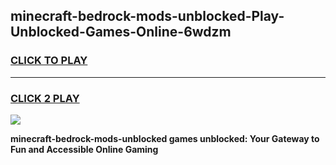 
## minecraft-bedrock-mods-unblocked-Play-Unblocked-Games-Online-6wdzm
<h3>
<a href="https://premium76.site?title=minecraft-bedrock-mods-unblocked&ref=25A">CLICK TO PLAY</a></h3>
<hr>

<h3>
<a href="https://premium76.site?title=minecraft-bedrock-mods-unblocked&ref=25A">CLICK 2 PLAY</a>
  
</h3>

<a href="https://premium76.site?title=minecraft-bedrock-mods-unblocked&ref=25A"><img src="https://clearcache.store/games.png"></a>


**minecraft-bedrock-mods-unblocked games unblocked: Your Gateway to Fun and Accessible Online Gaming**
